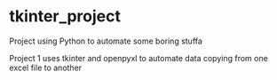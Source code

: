 # tkinter_project
Project using Python to automate some boring stuffa

Project 1 uses tkinter and openpyxl to automate data copying from one excel file to another

